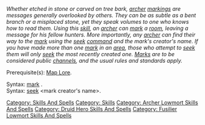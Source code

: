 *Whether etched in stone or carved on tree bark,
[archer](:Category:_Archers.md "wikilink")
[markings](Markings.md "wikilink") are messages generally overlooked by
others. They can be as subtle as a bent branch or a misplaced stone, yet
they speak volumes to one who knows how to read them. Using this
[skill](:Category:_Skills.md "wikilink"), an
[archer](:Category:_Archers.md "wikilink") can
[mark](Mark.md "wikilink") a [room](:Category:_Rooms.md "wikilink"),
leaving a message for his fellow hunters. More importantly, any
[archer](:Category:_Archers.md "wikilink") can find their way to the
[mark](Markings.md "wikilink") using the [seek](Seek.md "wikilink")
[command](:Category:_Commands.md "wikilink") and the mark's creator's
name. If you have made more than one [mark](Markings.md "wikilink") in
an [area](:Category:_Areas.md "wikilink"), those who attempt to
[seek](Seek.md "wikilink") them will only [seek](Seek.md "wikilink") the
most recently created one. [Marks](Markings.md "wikilink") are to be
considered public [channels](:Category:_Channels.md "wikilink"), and the
usual rules and standards apply.*

Prerequisite(s): [Map Lore](Map_Lore.md "wikilink").

Syntax: [mark](Mark.md "wikilink") <message>.  
Syntax: [seek](Seek.md "wikilink") \<mark creator's name\>.  

[Category: Skills And Spells](Category:_Skills_And_Spells "wikilink")
[Category: Skills](Category:_Skills "wikilink") [Category: Archer
Lowmort Skills And
Spells](Category:_Archer_Lowmort_Skills_And_Spells "wikilink")
[Category: Druid Hero Skills And
Spells](Category:_Druid_Hero_Skills_And_Spells "wikilink") [Category:
Fusilier Lowmort Skills And
Spells](Category:_Fusilier_Lowmort_Skills_And_Spells "wikilink")
